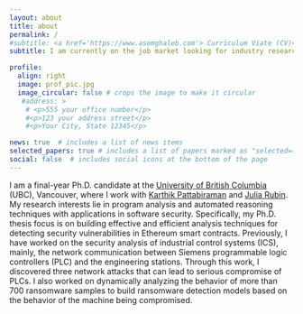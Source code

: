 ```yaml
---
layout: about
title: about
permalink: /
#subtitle: <a href='https://www.asemghaleb.com'> Curriculum Viate (CV)</a>
subtitle: I am currently on the job market looking for industry research/engineering positins starting Spring 2023.

profile:
  align: right
  image: prof_pic.jpg
  image_circular: false # crops the image to make it circular
   #address: >
    # <p>555 your office number</p>
    #<p>123 your address street</p>
    #<p>Your City, State 12345</p>

news: true  # includes a list of news items
selected_papers: true # includes a list of papers marked as "selected={true}"
social: false  # includes social icons at the bottom of the page
---
```


I am a final-year Ph.D. candidate at the [University of British Columbia](https://ubc.ca) (UBC), Vancouver, where I work with [Karthik Pattabiraman](https://blogs.ubc.ca/karthik/) and [Julia Rubin](https://people.ece.ubc.ca/mjulia). My research interests lie in program analysis and automated reasoning techniques with applications in software security. Specifically, my Ph.D. thesis focus is on building effective and efficient analysis techniques for detecting security vulnerabilities in Ethereum smart contracts. Previously, I have worked on the security analysis of industrial control systems (ICS), mainly, the network communication between Siemens programmable logic controllers (PLC) and the engineering stations. Through this work, I discovered three network attacks that can lead to serious compromise of PLCs. I also worked on dynamically analyzing the behavior of more than 700 ransomware samples to build ransomware detection models based on the behavior of the machine being compromised.